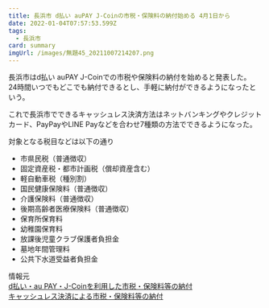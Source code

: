```yaml
---
title: 長浜市 d払い auPAY J-Coinの市税・保険料の納付始める 4月1日から
date: 2022-01-04T07:57:53.599Z
tags:
  - 長浜市
card: summary
imgUrl: /images/無題45_20211007214207.png
---
```

長浜市はd払い auPAY J-Coinでの市税や保険料の納付を始めると発表した。  
24時間いつでもどこでも納付できるとし、手軽に納付ができるようになったという。

これで長浜市でできるキャッシュレス決済方法はネットバンキングやクレジットカード、PayPayやLINE Payなどを合わせ7種類の方法でできるようになった。

対象となる税目などは以下の通り

- 市県民税（普通徴収）
- 固定資産税・都市計画税（償却資産含む）
- 軽自動車税（種別割）
- 国民健康保険料（普通徴収）
- 介護保険料（普通徴収）
- 後期高齢者医療保険料（普通徴収）
- 保育所保育料
- 幼稚園保育料
- 放課後児童クラブ保護者負担金
- 墓地年間管理料
- 公共下水道受益者負担金

情報元  
[d払い・au PAY・J-Coinを利用した市税・保険料等の納付](https://www.city.nagahama.lg.jp/0000010830.html)  
[キャッシュレス決済による市税・保険料等の納付](https://www.city.nagahama.lg.jp/0000009435.html)